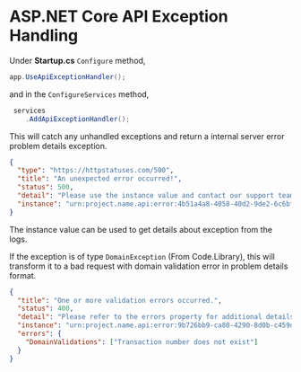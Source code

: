 # ASP.NET Core API Exception Handling

Under **Startup.cs** `Configure` method,

```cs
app.UseApiExceptionHandler();
```

and in the `ConfigureServices` method,

```cs
 services
    .AddApiExceptionHandler();
```

This will catch any unhandled exceptions and return a internal server error problem details exception.

```json
{
  "type": "https://httpstatuses.com/500",
  "title": "An unexpected error occurred!",
  "status": 500,
  "detail": "Please use the instance value and contact our support team if the problem persists.",
  "instance": "urn:project.name.api:error:4b51a4a8-4058-40d2-9de2-6c6bf248dcd7"
}
```

The instance value can be used to get details about exception from the logs.

If the exception is of type `DomainException` (From Code.Library), this will transform it to a bad request with domain validation error in problem details format.

```json
{
  "title": "One or more validation errors occurred.",
  "status": 400,
  "detail": "Please refer to the errors property for additional details.",
  "instance": "urn:project.name.api:error:9b726bb9-ca80-4290-8d0b-c459dee09f68",
  "errors": {
    "DomainValidations": ["Transaction number does not exist"]
  }
}
```
